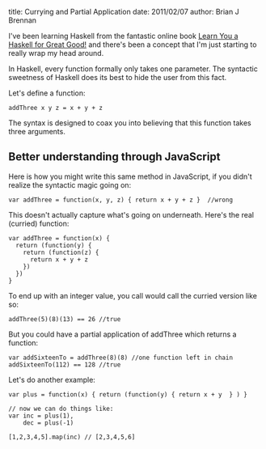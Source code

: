title: Currying and Partial Application
date: 2011/02/07
author: Brian J Brennan

I've been learning Haskell from the fantastic online book [Learn You a Haskell for Great Good!](http://learnyouahaskell.com/) and there's been a concept that I'm just starting to really wrap my head around.

In Haskell, every function formally only takes one parameter. The syntactic sweetness of Haskell does its best to hide the user from this fact.

Let's define a function:
    
    addThree x y z = x + y + z

The syntax is designed to coax you into believing that this function takes three arguments.


Better understanding through JavaScript
-------------------------------
Here is how you might write this same method in JavaScript, if you didn't realize the syntactic magic going on:
    
    var addThree = function(x, y, z) { return x + y + z }  //wrong

This doesn't actually capture what's going on underneath. Here's the real (curried) function:

    var addThree = function(x) {
      return (function(y) {
        return (function(z) {
          return x + y + z 
        })
      })
    }

To end up with an integer value, you call would call the curried version like so:

    addThree(5)(8)(13) == 26 //true

But you could have a partial application of addThree which returns a function:

    var addSixteenTo = addThree(8)(8) //one function left in chain
    addSixteenTo(112) == 128 //true

Let's do another example:

    var plus = function(x) { return (function(y) { return x + y  } ) }
    
    // now we can do things like:
    var inc = plus(1),
        dec = plus(-1)
    
    [1,2,3,4,5].map(inc) // [2,3,4,5,6]




    
